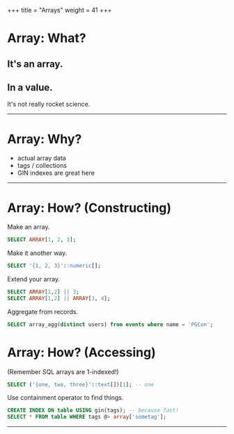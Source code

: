 +++
title = "Arrays"
weight = 41
+++

# Array: What?

It's an array.
--
In a value.
--
It's not really rocket science.

---

# Array: Why?
 * actual array data
 * tags / collections
 * GIN indexes are great here

---

# Array: How? (Constructing)

Make an array.
````sql
SELECT ARRAY[1, 2, 3];
````

Make it another way.
````sql
SELECT '{1, 2, 3}'::numeric[];
````

Extend your array.
````sql
SELECT ARRAY[1,2] || 3;
SELECT ARRAY[1,2] || ARRAY[3, 4];
````

Aggregate from records.
````sql
SELECT array_agg(distinct users) from events where name = 'PGCon';
````

# Array: How? (Accessing)

(Remember SQL arrays are 1-indexed!)
````sql
SELECT ('{one, two, three}'::text[])[1]; -- one
````

Use containment operator to find things.
````sql
CREATE INDEX ON table USING gin(tags); -- because fast!
SELECT * FROM table WHERE tags @> array['sometag'];
````

---

